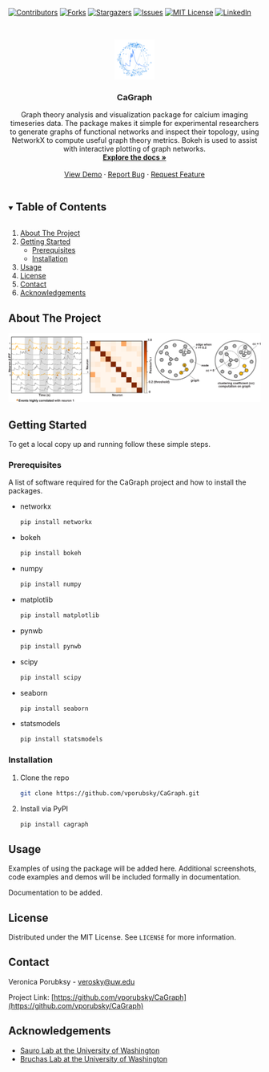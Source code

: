 <!-- PROJECT SHIELDS -->
[![Contributors][contributors-shield]][contributors-url]
[![Forks][forks-shield]][forks-url]
[![Stargazers][stars-shield]][stars-url]
[![Issues][issues-shield]][issues-url]
[![MIT License][license-shield]][license-url]
[![LinkedIn][linkedin-shield]][linkedin-url]



<!-- PROJECT LOGO -->
<br />
<p align="center">
  <a href="https://github.com/vporubsky/CaGraph">
    <img src="figures/icon.png" alt="Logo" width="80" height="80">
  </a>

  <h3 align="center">CaGraph</h3>

  <p align="center">
    Graph theory analysis and visualization package for calcium imaging timeseries data. The package makes it simple for experimental researchers to generate graphs 
    of functional networks and inspect their topology, using NetworkX to compute useful graph theory metrics. Bokeh is used to assist with interactive plotting of graph networks.
    <br />
    <a href="https://github.com/vporubsky/CaGraph"><strong>Explore the docs »</strong></a>
    <br />
    <br />
    <a href="https://github.com/vporubsky/CaGraph">View Demo</a>
    ·
    <a href="https://github.com/vporubsky/CaGraph/issues">Report Bug</a>
    ·
    <a href="https://github.com/vporubsky/CaGraph/issues">Request Feature</a>
  </p>
</p>



<!-- TABLE OF CONTENTS -->
<details open="open">
  <summary><h2 style="display: inline-block">Table of Contents</h2></summary>
  <ol>
    <li>
      <a href="#about-the-project">About The Project</a>
    </li>
    <li>
      <a href="#getting-started">Getting Started</a>
      <ul>
        <li><a href="#prerequisites">Prerequisites</a></li>
        <li><a href="#installation">Installation</a></li>
      </ul>
    </li>
    <li><a href="#usage">Usage</a></li>
    <li><a href="#license">License</a></li>
    <li><a href="#contact">Contact</a></li>
    <li><a href="#acknowledgements">Acknowledgements</a></li>
  </ol>
</details>



<!-- ABOUT THE PROJECT -->
## About The Project

[![CaGraph Screen Shot][product-screenshot]](https://raw.githubusercontent.com/vporubsky/CaGraph/main/figures/figure_1.png)


<!-- GETTING STARTED -->
## Getting Started

To get a local copy up and running follow these simple steps.

### Prerequisites

A list of software required for the CaGraph project and how to install the packages.

* networkx
  ```sh
  pip install networkx
  ```
* bokeh
  ```sh
  pip install bokeh
  ```  
* numpy
  ```sh
  pip install numpy
  ```  
* matplotlib
  ```sh
  pip install matplotlib
  ```  
* pynwb
  ```sh
  pip install pynwb
  ```  
* scipy
  ```sh
  pip install scipy
  ```  
* seaborn
  ```sh
  pip install seaborn
  ```  
* statsmodels
  ```sh
  pip install statsmodels
  ```  
### Installation

1. Clone the repo
   ```sh
   git clone https://github.com/vporubsky/CaGraph.git
   ```
2. Install via PyPI
   ```sh
   pip install cagraph
   ```



<!-- USAGE EXAMPLES -->
## Usage

Examples of using the package will be added here. Additional screenshots, code examples and demos will be included formally in documentation.

Documentation to be added.


<!-- LICENSE -->
## License

Distributed under the MIT License. See `LICENSE` for more information.



<!-- CONTACT -->
## Contact

Veronica Porubksy - verosky@uw.edu

Project Link: [https://github.com/vporubsky/CaGraph](https://github.com/vporubsky/CaGraph)



<!-- ACKNOWLEDGEMENTS -->
## Acknowledgements

* [Sauro Lab at the University of Washington](https://sites.google.com/uw.edu/systems-biology-lab/home?authuser=1)
* [Bruchas Lab at the University of Washington](http://www.bruchaslab.org/)






<!-- MARKDOWN LINKS & IMAGES -->
<!-- https://www.markdownguide.org/basic-syntax/#reference-style-links -->
[contributors-shield]: https://img.shields.io/github/contributors/vporubsky/CaGraph.svg?style=for-the-badge
[contributors-url]: https://github.com/vporubsky/CaGraph/graphs/contributors
[forks-shield]: https://img.shields.io/github/forks/vporubsky/CaGraph.svg?style=for-the-badge
[forks-url]: https://github.com/vporubsky/CaGraph/network/members
[stars-shield]: https://img.shields.io/github/stars/vporubsky/CaGraph.svg?style=for-the-badge
[stars-url]: https://github.com/vporubsky/CaGraph/stargazers
[issues-shield]: https://img.shields.io/github/issues/vporubsky/CaGraph.svg?style=for-the-badge
[issues-url]: https://github.com/vporubsky/CaGraph/issues
[license-shield]: https://img.shields.io/github/license/vporubsky/CaGraph.svg?style=for-the-badge
[license-url]: https://github.com/vporubsky/CaGraph/blob/master/LICENSE.txt
[linkedin-shield]: https://img.shields.io/badge/-LinkedIn-black.svg?style=for-the-badge&logo=linkedin&colorB=555
[linkedin-url]: https://linkedin.com/in/vporubsky
[product-screenshot]: https://raw.githubusercontent.com/vporubsky/CaGraph/main/figures/figure_1.png
